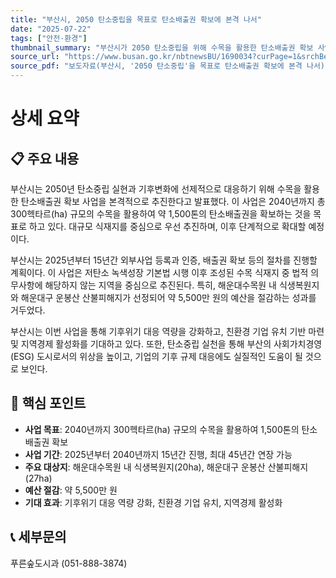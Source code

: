 ```yaml
---
title: "부산시, 2050 탄소중립을 목표로 탄소배출권 확보에 본격 나서"
date: "2025-07-22"
tags: ["안전·환경"]
thumbnail_summary: "부산시가 2050 탄소중립을 위해 수목을 활용한 탄소배출권 확보 사업을 추진합니다."
source_url: "https://www.busan.go.kr/nbtnewsBU/1690034?curPage=1&srchBeginDt=&srchEndDt=&srchKey=&srchText="
source_pdf: "보도자료(부산시, '2050 탄소중립'을 목표로 탄소배출권 확보에 본격 나서).pdf"
---
```


# 상세 요약

## 📋 주요 내용
부산시는 2050년 탄소중립 실현과 기후변화에 선제적으로 대응하기 위해 수목을 활용한 탄소배출권 확보 사업을 본격적으로 추진한다고 발표했다. 이 사업은 2040년까지 총 300헥타르(ha) 규모의 수목을 활용하여 약 1,500톤의 탄소배출권을 확보하는 것을 목표로 하고 있다. 대규모 식재지를 중심으로 우선 추진하며, 이후 단계적으로 확대할 예정이다.

부산시는 2025년부터 15년간 외부사업 등록과 인증, 배출권 확보 등의 절차를 진행할 계획이다. 이 사업은 저탄소 녹색성장 기본법 시행 이후 조성된 수목 식재지 중 법적 의무사항에 해당하지 않는 지역을 중심으로 추진된다. 특히, 해운대수목원 내 식생복원지와 해운대구 운봉산 산불피해지가 선정되어 약 5,500만 원의 예산을 절감하는 성과를 거두었다.

부산시는 이번 사업을 통해 기후위기 대응 역량을 강화하고, 친환경 기업 유치 기반 마련 및 지역경제 활성화를 기대하고 있다. 또한, 탄소중립 실천을 통해 부산의 사회가치경영(ESG) 도시로서의 위상을 높이고, 기업의 기후 규제 대응에도 실질적인 도움이 될 것으로 보인다.

## 🎯 핵심 포인트
- **사업 목표**: 2040년까지 300헥타르(ha) 규모의 수목을 활용하여 1,500톤의 탄소배출권 확보
- **사업 기간**: 2025년부터 2040년까지 15년간 진행, 최대 45년간 연장 가능
- **주요 대상지**: 해운대수목원 내 식생복원지(20ha), 해운대구 운봉산 산불피해지(27ha)
- **예산 절감**: 약 5,500만 원
- **기대 효과**: 기후위기 대응 역량 강화, 친환경 기업 유치, 지역경제 활성화

## 📞 세부문의
푸른숲도시과 (051-888-3874)